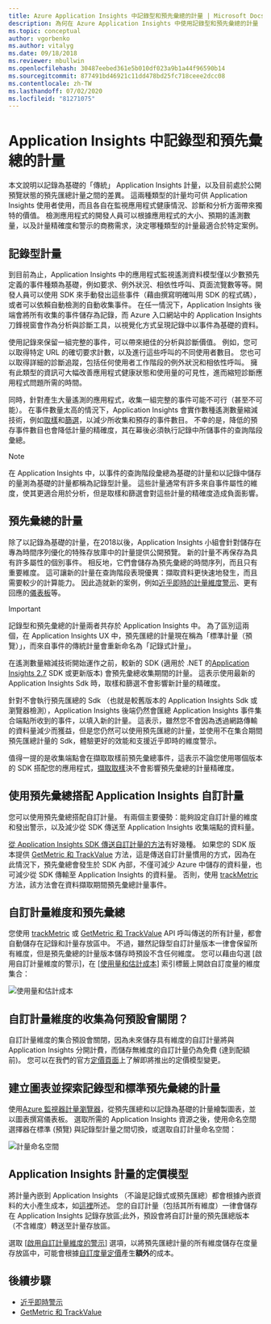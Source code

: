 ```yaml
---
title: Azure Application Insights 中記錄型和預先彙總的計量 | Microsoft Docs
description: 為何在 Azure Application Insights 中使用記錄型和預先彙總的計量
ms.topic: conceptual
author: vgorbenko
ms.author: vitalyg
ms.date: 09/18/2018
ms.reviewer: mbullwin
ms.openlocfilehash: 30487eebed361e5b010df023a9b1a44f96590b14
ms.sourcegitcommit: 877491bd46921c11dd478bd25fc718ceee2dcc08
ms.contentlocale: zh-TW
ms.lasthandoff: 07/02/2020
ms.locfileid: "81271075"
---
```

# <a name="log-based-and-pre-aggregated-metrics-in-application-insights"></a>Application Insights 中記錄型和預先彙總的計量

本文說明以記錄為基礎的「傳統」 Application Insights 計量，以及目前處於公開預覽狀態的預先匯總計量之間的差異。 這兩種類型的計量均可供 Application Insights 使用者使用，而且各自在監視應用程式健康情況、診斷和分析方面帶來獨特的價值。 檢測應用程式的開發人員可以根據應用程式的大小、預期的遙測數量，以及計量精確度和警示的商務需求，決定哪種類型的計量最適合於特定案例。

## <a name="log-based-metrics"></a>記錄型計量

到目前為止，Application Insights 中的應用程式監視遙測資料模型僅以少數預先定義的事件種類為基礎，例如要求、例外狀況、相依性呼叫、頁面流覽數等等。開發人員可以使用 SDK 來手動發出這些事件（藉由撰寫明確叫用 SDK 的程式碼），或者可以依賴自動檢測的自動收集事件。 在任一情況下，Application Insights 後端會將所有收集的事件儲存為記錄，而 Azure 入口網站中的 Application Insights 刀鋒視窗會作為分析與診斷工具，以視覺化方式呈現記錄中以事件為基礎的資料。

使用記錄來保留一組完整的事件，可以帶來絕佳的分析與診斷價值。 例如，您可以取得特定 URL 的確切要求計數，以及進行這些呼叫的不同使用者數目。 您也可以取得詳細的診斷追蹤，包括任何使用者工作階段的例外狀況和相依性呼叫。 擁有此類型的資訊可大幅改善應用程式健康狀態和使用量的可見性，進而縮短診斷應用程式問題所需的時間。

同時，針對產生大量遙測的應用程式，收集一組完整的事件可能不可行（甚至不可能）。 在事件數量太高的情況下，Application Insights 會實作數種遙測數量縮減技術，例如[取樣](https://docs.microsoft.com/azure/application-insights/app-insights-sampling)和[篩選](https://docs.microsoft.com/azure/application-insights/app-insights-api-filtering-sampling)，以減少所收集和預存的事件數目。 不幸的是，降低的預存事件數目也會降低計量的精確度，其在幕後必須執行記錄中所儲事件的查詢階段彙總。

> [!NOTE]
> 在 Application Insights 中，以事件的查詢階段彙總為基礎的計量和以記錄中儲存的量測為基礎的計量都稱為記錄型計量。 這些計量通常有許多來自事件屬性的維度，使其更適合用於分析，但是取樣和篩選會對這些計量的精確度造成負面影響。

## <a name="pre-aggregated-metrics"></a>預先彙總的計量

除了以記錄為基礎的計量，在2018以後，Application Insights 小組會針對儲存在專為時間序列優化的特殊存放庫中的計量提供公開預覽。 新的計量不再保存為具有許多屬性的個別事件。 相反地，它們會儲存為預先彙總的時間序列，而且只有重要維度。 這可讓新的計量在查詢階段表現優異：擷取資料更快速地發生，而且需要較少的計算能力。 因此造就新的案例，例如[近乎即時的計量維度警示](https://docs.microsoft.com/azure/monitoring-and-diagnostics/monitoring-near-real-time-metric-alerts)、更有回應的[儀表板](https://docs.microsoft.com/azure/azure-monitor/app/overview-dashboard)等。

> [!IMPORTANT]
> 記錄型和預先彙總的計量兩者共存於 Application Insights 中。 為了區別這兩個，在 Application Insights UX 中，預先匯總的計量現在稱為「標準計量（預覽）」，而來自事件的傳統計量會重新命名為「記錄式計量」。

在遙測數量縮減技術開始運作之前，較新的 SDK (適用於 .NET 的[Application Insights 2.7](https://www.nuget.org/packages/Microsoft.ApplicationInsights/2.7.2) SDK 或更新版本) 會預先彙總收集期間的計量。 這表示使用最新的 Application Insights Sdk 時，取樣和篩選不會影響新計量的精確度。

針對不會執行預先匯總的 Sdk （也就是較舊版本的 Application Insights Sdk 或瀏覽器檢測），Application Insights 後端仍然會匯總 Application Insights 事件集合端點所收到的事件，以填入新的計量。 這表示，雖然您不會因為透過網路傳輸的資料量減少而獲益，但是您仍然可以使用預先匯總的計量，並使用不在集合期間預先匯總計量的 Sdk，體驗更好的效能和支援近乎即時的維度警示。

值得一提的是收集端點會在擷取取樣前預先彙總事件，這表示不論您使用哪個版本的 SDK 搭配您的應用程式，[擷取取樣](https://docs.microsoft.com/azure/application-insights/app-insights-sampling)決不會影響預先彙總的計量精確度。  

## <a name="using-pre-aggregation-with-application-insights-custom-metrics"></a>使用預先彙總搭配 Application Insights 自訂計量

您可以使用預先彙總搭配自訂計量。 有兩個主要優勢：能夠設定自訂計量的維度和發出警示，以及減少從 SDK 傳送至 Application Insights 收集端點的資料量。

[從 Application Insights SDK 傳送自訂計量的方法](https://docs.microsoft.com/azure/application-insights/app-insights-api-custom-events-metrics)有好幾種。 如果您的 SDK 版本提供 [GetMetric 和 TrackValue](https://docs.microsoft.com/azure/application-insights/app-insights-api-custom-events-metrics#getmetric) 方法，這是傳送自訂計量慣用的方式，因為在此情況下，預先彙總會發生於 SDK 內部，不僅可減少 Azure 中儲存的資料量，也可減少從 SDK 傳輸至 Application Insights 的資料量。 否則，使用 [trackMetric](https://docs.microsoft.com/azure/application-insights/app-insights-api-custom-events-metrics#trackmetric) 方法，該方法會在資料擷取期間預先彙總計量事件。

## <a name="custom-metrics-dimensions-and-pre-aggregation"></a>自訂計量維度和預先彙總

您使用 [trackMetric](https://docs.microsoft.com/azure/application-insights/app-insights-api-custom-events-metrics#trackmetric) 或 [GetMetric 和 TrackValue](https://docs.microsoft.com/azure/application-insights/app-insights-api-custom-events-metrics#getmetric) API 呼叫傳送的所有計量，都會自動儲存在記錄和計量存放區中。 不過，雖然記錄型自訂計量版本一律會保留所有維度，但是預先彙總的計量版本儲存時預設不含任何維度。 您可以藉由勾選 [啟用自訂計量維度的警示]，在 [[使用量和估計成本](https://docs.microsoft.com/azure/application-insights/app-insights-pricing)] 索引標籤上開啟自訂度量的維度集合： 

![使用量和估計成本](./media/pre-aggregated-metrics-log-metrics/001-cost.png)

## <a name="why-is-collection-of-custom-metrics-dimensions-turned-off-by-default"></a>自訂計量維度的收集為何預設會關閉？

自訂計量維度的集合預設會關閉，因為未來儲存具有維度的自訂計量將與 Application Insights 分開計費，而儲存無維度的自訂計量仍為免費 (達到配額前)。 您可以在我們的官方[定價頁面](https://azure.microsoft.com/pricing/details/monitor/)上了解即將推出的定價模型變更。

## <a name="creating-charts-and-exploring-log-based-and-standard-pre-aggregated-metrics"></a>建立圖表並探索記錄型和標準預先彙總的計量

使用[Azure 監視器計量瀏覽器](../platform/metrics-getting-started.md)，從預先匯總和以記錄為基礎的計量繪製圖表，並以圖表撰寫儀表板。 選取所需的 Application Insights 資源之後，使用命名空間選擇器在標準 (預覽) 與記錄型計量之間切換，或選取自訂計量命名空間：

![計量命名空間](./media/pre-aggregated-metrics-log-metrics/002-metric-namespace.png)

## <a name="pricing-models-for-application-insights-metrics"></a>Application Insights 計量的定價模型

將計量內嵌到 Application Insights （不論是記錄式或預先匯總）都會根據內嵌資料的大小產生成本，如[這裡](https://docs.microsoft.com/azure/azure-monitor/app/pricing#pricing-model)所述。 您的自訂計量（包括其所有維度）一律會儲存在 Application Insights 記錄存放區;此外，預設會將自訂計量的預先匯總版本（不含維度）轉送至計量存放區。

選取 [[啟用自訂計量維度的警示](#custom-metrics-dimensions-and-pre-aggregation)] 選項，以將預先匯總計量的所有維度儲存在度量存放區中，可能會根據[自訂度量定價](https://azure.microsoft.com/pricing/details/monitor/)產生**額外**的成本。

## <a name="next-steps"></a>後續步驟

* [近乎即時警示](https://docs.microsoft.com/azure/monitoring-and-diagnostics/monitoring-near-real-time-metric-alerts)
* [GetMetric 和 TrackValue](https://docs.microsoft.com/azure/application-insights/app-insights-api-custom-events-metrics#getmetric)